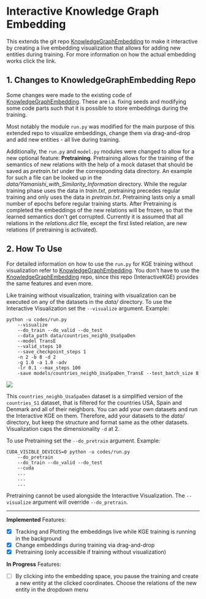 # Interactive Knowledge Graph Embedding

This extends the git repo [KnowledgeGraphEmbedding](https://github.com/DeepGraphLearning/KnowledgeGraphEmbedding) to make it interactive by creating a live embedding visualization that allows for 
adding new entities during training. For more information on how the actual embedding works click the link.

## 1. Changes to KnowledgeGraphEmbedding Repo

Some changes were made to the existing code of [KnowledgeGraphEmbedding](https://github.com/DeepGraphLearning/KnowledgeGraphEmbedding). These are i.a. fixing seeds and modifying some code parts such that 
it is possible to store embeddings during the training.

Most notably the module `run.py` was modified for the main purpose of this extended repo to visualize embeddings, change them via drag-and-drop and add new entities - all live during training.

Additionally, the `run.py` and `model.py` modules were changed to allow for a new optional feature: **Pretraining**.
Pretraining allows for the training of the semantics of new relations with the help of a mock dataset that should be saved as _pretrain.txt_ under the corresponding data directory. 
An example for such a file can be looked up in the _data/Yamanishi_with_Similarity_Information_ directory. 
While the regular training phase uses the data in _train.txt_, pretraining precedes regular training and only uses the data in _pretrain.txt_. 
Pretraining lasts only a small number of epochs before regular training starts. 
After Pretraining is completed the embeddings of the new relations will be frozen, so that the learned semantics don't get corrupted. 
Currently it is assumed that all relations in the _relations.dict_ file, except the first listed relation, are new relations (if pretraining is activated).

## 2. How To Use

For detailed information on how to use the `run.py` for KGE training without visualization refer to [KnowledgeGraphEmbedding](https://github.com/DeepGraphLearning/KnowledgeGraphEmbedding). 
You don't have to use the [KnowledgeGraphEmbedding](https://github.com/DeepGraphLearning/KnowledgeGraphEmbedding) repo, since this repo (InteractiveKGE) provides the same features and even more.

Like training without visualization, training with visualization can be executed on any of the datasets in the _data/_ directory. 
To use the Interactive Visualization set the `--visualize` argument. Example:

```
python -u codes/run.py 
    --visualize 
    --do_train --do_valid --do_test 
    --data_path data/countries_neighb_UsaSpaDen 
    --model TransE 
    --valid_steps 10 
    --save_checkpoint_steps 1 
    -n 2 -b 8 -d 2 
    -g 1.0 -a 1.0 -adv 
    -lr 0.1 --max_steps 100 
    -save models/countries_neighb_UsaSpaDen_TransE --test_batch_size 8
```

![](https://github.com/SHA-T/InteractiveKGE/blob/main/Live_KGE_Visualization.gif)

This `countries_neighb_UsaSpaDen` dataset is a simplified version of the `countries_S1` dataset, that is filtered for the countries USA, Spain and Denmark and all of their neighbors.
You can add your own datasets and run the Interactive KGE on them. Therefore, add your datasets to the _data/_ directory, 
but keep the structure and format same as the other datasets. Visualization caps the dimensionality `-d` at 2.

To use Pretraining set the `--do_pretrain` argument. Example:

```
CUDA_VISIBLE_DEVICES=0 python -u codes/run.py 
    --do_pretrain 
    --do_train --do_valid --do_test
    --cuda 
    ...
    ...
    ...
```

Pretraining cannot be used alongside the Interactive Visualization. The `--visualize` argument will override `--do_pretrain`.

---

**Implemented** Features:
- [x] Tracking and Plotting the embeddings live while KGE training is running in the background
- [x] Change embeddings during training via drag-and-drop 
- [x] Pretraining (only accessible if training without visualization)

**In Progress** Features:
- [ ] By clicking into the embedding space, you pause the training and create a new entity at the clicked coordinates. Choose the relations of the new entity in the dropdown menu